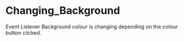 # Changing_Background
Event Listener
Background colour is changing depending on the colour button clicked.
